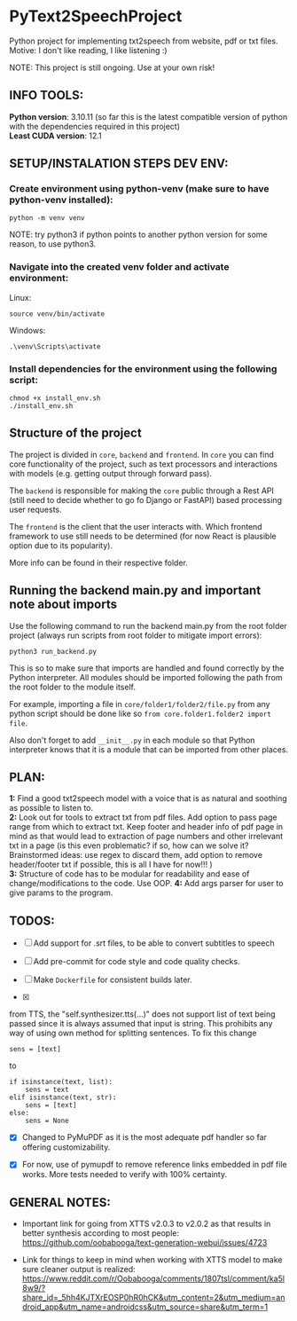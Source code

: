 # PyText2SpeechProject
Python project for implementing txt2speech from website, pdf or txt files. Motive: I don't like reading, I like listening :)

NOTE: This project is still ongoing. Use at your own risk!

## INFO TOOLS:  

**Python version**: 3.10.11 (so far this is the latest compatible version of python with the dependencies required in this project)  
**Least CUDA version**: 12.1   
 
## SETUP/INSTALATION STEPS DEV ENV:    

### Create environment using python-venv (make sure to have python-venv installed):
```
python -m venv venv
```

NOTE: try python3 if python points to another python version for some reason, to use python3.

### Navigate into the created venv folder and activate environment:
Linux:  
```
source venv/bin/activate
```

Windows:
```
.\venv\Scripts\activate
```

### Install dependencies for the environment using the following script:
```
chmod +x install_env.sh
./install_env.sh
```

## Structure of the project  
The project is divided in `core`, `backend` and `frontend`. In `core` you can find core functionality of the project, such as text processors and interactions with models (e.g. getting output through forward pass).  

The `backend` is responsible for making the `core` public through a Rest API (still need to decide whether to go fo Django or FastAPI) based processing user requests.  

The `frontend` is the client that the user interacts with. Which frontend framework to use still needs to be determined (for now React is plausible option due to its popularity). 

More info can be found in their respective folder.

## Running the backend main.py and important note about imports  
Use the following command to run the backend main.py from the root folder project (always run scripts from root folder to mitigate import errors):
```
python3 run_backend.py
```  

This is so to make sure that imports are handled and found correctly by the Python interpreter. All modules should be imported following the path from the root folder to the module itself.  

For example, importing a file in `core/folder1/folder2/file.py` from any python script should be done like so `from core.folder1.folder2 import file`.  

Also don't forget to add `__init__.py` in each module so that Python interpreter knows that it is a module that can be imported from other places.

## PLAN:  
**1:** Find a good txt2speech model with a voice that is as natural and soothing as possible to listen to.  
**2:** Look out for tools to extract txt from pdf files. Add option to pass page range from which to extract txt. Keep footer and header info of pdf page in mind as that would lead to extraction of page numbers and other irrelevant txt in a page (is this even problematic? if so, how can we solve it? Brainstormed ideas: use regex to discard them, add option to remove header/footer txt if possible, this is all I have for now!!! )  
**3:** Structure of code has to be modular for readability and ease of change/modifications to the code. Use OOP. 
**4:** Add args parser for user to give params to the program.

## TODOS:  

- [ ] Add support for .srt files, to be able to convert subtitles to speech 

- [ ] Add pre-commit for code style and code quality checks.

- [ ] Make `Dockerfile` for consistent builds later. 
 
- [x]  
from TTS, the "self.synthesizer.tts(...)" does not support list of text being passed since it is always assumed that input is string. This prohibits any way of using
own method for splitting sentences. To fix this change 
```
sens = [text]
```
to
```
if isinstance(text, list):
    sens = text
elif isinstance(text, str):
    sens = [text]
else: 
    sens = None
```

- [x] Changed to PyMuPDF as it is the most adequate pdf handler so far offering customizability.

- [x] For now, use of pymupdf to remove reference links embedded in pdf file works. More tests needed to verify with 100% certainty.

## GENERAL NOTES:

- Important link for going from XTTS v2.0.3 to v2.0.2 as that results in better synthesis according to most people: https://github.com/oobabooga/text-generation-webui/issues/4723

- Link for things to keep in mind when working with XTTS model to make sure cleaner output is realized: https://www.reddit.com/r/Oobabooga/comments/1807tsl/comment/ka5l8w9/?share_id=_5hh4KJTXrEOSP0hR0hCK&utm_content=2&utm_medium=android_app&utm_name=androidcss&utm_source=share&utm_term=1